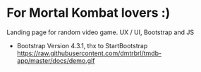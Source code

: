 # For Mortal Kombat lovers :)
Landing page for random video game. UX / UI, Bootstrap and JS

-  Bootstrap Version 4.3.1, thx to StartBootstrap
https://raw.githubusercontent.com/dmtrbrl/tmdb-app/master/docs/demo.gif
